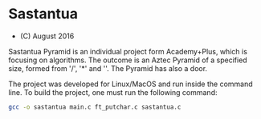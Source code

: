 # Sastantua
 - (C) August 2016

Sastantua Pyramid is an individual project form Academy+Plus, which is focusing on algorithms.
The outcome is an Aztec Pyramid of a specified size, formed from '/', '*' and '\'. The Pyramid has also a door.

The project was developed for Linux/MacOS and run inside the command line. To build the project, one must run the following command:
```bash
gcc -o sastantua main.c ft_putchar.c sastantua.c
```
